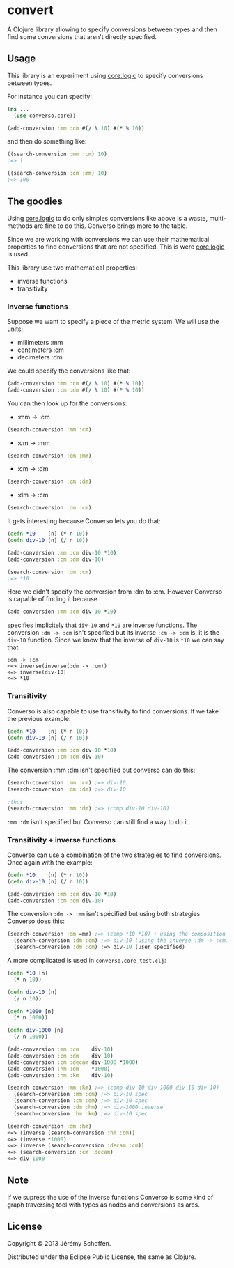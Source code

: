 # convert

A Clojure library allowing to specify conversions between types
and then find some conversions that aren't directly specified.

## Usage

This library is an experiment using [core.logic](https://github.com/clojure/core.logic)
to specify conversions between types.

For instance you can specify:

```clojure
(ns ...
  (use converso.core))

(add-conversion :mm :cm #(/ % 10) #(* % 10))

```

and then do something like:

```clojure
((search-conversion :mm :cm) 10)
;=> 1

((search-conversion :cm :mm) 10)
;=> 100
```

## The goodies
Using [core.logic](https://github.com/clojure/core.logic) to do only
simples conversions like above is a waste, multi-methods are fine
to do this. Converso brings more to the table.

Since we are working with conversions we can use their
mathematical properties to find conversions that are not specified.
This is were [core.logic](https://github.com/clojure/core.logic) is used.

This library use two mathematical properties:

 - inverse functions
 - transitivity

### Inverse functions
Suppose we want to specify a piece of the metric system.
We will use the units:
 - millimeters :mm
 - centimeters :cm
 - decimeters  :dm

We could specify the conversions like that:

```clojure
(add-conversion :mm :cm #(/ % 10) #(* % 10))
(add-conversion :cm :dm #(/ % 10) #(* % 10))
```
You can then look up for the conversions:
 - :mm -> :cm
 ```clojure
 (search-conversion :mm :cm)
 ```
 - :cm -> :mm
 ```clojure
 (search-conversion :cm :mm)
 ```
 - :cm -> :dm
 ```clojure
 (search-conversion :cm :dm)
 ```
 - :dm -> :cm
 ```clojure
 (search-conversion :dm :cm)
 ```

It gets interesting because Converso lets you do that:
```clojure
(defn *10    [n] (* n 10))
(defn div-10 [n] (/ n 10))

(add-conversion :mm :cm div-10 *10)
(add-conversion :cm :dm div-10)

(search-conversion :dm :cm)
;=> *10
```

Here we didn't specify the conversion from :dm to :cm.
However Converso is capable of finding it because
```clojure
(add-conversion :mm :cm div-10 *10)
```
specifies implicitely that `div-10` and `*10` are inverse functions.
The conversion `:dm -> :cm` isn't specified but its inverse `:cm -> :dm` is, it
is the `div-10` function. Since we know that the inverse of
`div-10` is `*10` we can say that

```
:dm -> :cm
<=> inverse(inverse(:dm -> :cm))
<=> inverse(div-10)
<=> *10
```

### Transitivity
Converso is also capable to use transitivity to find conversions.
If we take the previous example:
```clojure
(defn *10    [n] (* n 10))
(defn div-10 [n] (/ n 10))

(add-conversion :mm :cm div-10 *10)
(add-conversion :cm :dm div-10)
```

The conversion :mm :dm isn't specified but converso can do this:
```clojure
(search-conversion :mm :cm) ;=> div-10
(search-conversion :cm :dm) ;=> div-10

;thus
(search-conversion :mm :dm) ;=> (comp div-10 div-10)
```

`:mm :dm` isn't specified but Converso can still find a way to do it.

### Transitivity + inverse functions
Converso can use a combination of the two strategies to find conversions.
Once again with the example:
```clojure
(defn *10    [n] (* n 10))
(defn div-10 [n] (/ n 10))

(add-conversion :mm :cm div-10 *10)
(add-conversion :cm :dm div-10)
```
The conversion `:dm -> :mm` isn't spécified but using both strategies
Converso does this:
```clojure
(search-conversion :dm =mm) ;=> (comp *10 *10) ; using the composition of the following properties
  (search-conversion :dm :cm) ;=> div-10 (using the inverse :dm -> :cm)
  (search-conversion :dm :cm) :=> div-10 (user specified)
```

A more complicated is used in `converso.core_test.clj`:
```clojure
(defn *10 [n]
  (* n 10))

(defn div-10 [n]
  (/ n 10))

(defn *1000 [n]
  (* n 1000))

(defn div-1000 [n]
  (/ n 1000))

(add-conversion :mm :cm    div-10)
(add-conversion :cm :dm    div-10)
(add-conversion :cm :decam div-1000 *1000)
(add-conversion :hm :dm    *1000)
(add-conversion :hm :km    div-10)

(search-conversion :mm :km) ;=> (comp div-10 div-1000 div-10 div-10)
  (search-conversion :mm :cm) ;=> div-10 spec
  (search-conversion :cm :dm) ;=> div-10 spec
  (search-conversion :dm :hm) ;=> div-1000 inverse
  (search-conversion :hm :km) ;=> div-10 spec

(search-conversion :dm :hm)
<=> (inverse (search-conversion :hm :dm))
<=> (inverse *1000)
<=> (inverse (search-conversion :decam :cm))
<=> (search-conversion :cm :decam)
<=> div-1000
```

## Note
If we supress the use of the inverse functions Converso is some kind of
graph traversing tool with types as nodes and conversions as arcs.

## License

Copyright © 2013 Jérémy Schoffen.

Distributed under the Eclipse Public License, the same as Clojure.
